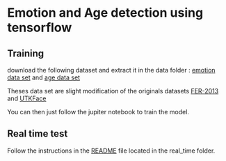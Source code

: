 # Emotion and Age detection using tensorflow

## Training

download the following dataset and extract it in the data folder : [emotion data set](https://drive.google.com/file/d/1FRSPy6BnJx2QSci08hyV20LZ7M8zxTB-/view?usp=drive_link) and [age data set](https://drive.google.com/file/d/1do44ugtYMvxt6MginkUpnPnH3Rr_iAbr/view?usp=drive_link)

Theses data set are slight modification of the originals datasets [FER-2013](https://www.kaggle.com/msambare/fer2013) and [UTKFace](https://susanqq.github.io/UTKFace/)

You can then just follow the jupiter notebook to train the model.

## Real time test

Follow the instructions in the [README](real_time/README.md) file located in the real_time folder.
